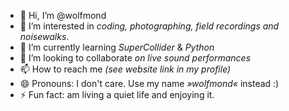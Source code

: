 - 👋 Hi, I’m @wolfmond
- 👀 I’m interested in *coding, photographing, field recordings and noisewalks*.
- 🌱 I’m currently learning *SuperCollider* & *Python*
- 💞️ I’m looking to collaborate *on live sound performances*
- 📫 How to reach me *(see website link in my profile)*
- 😄 Pronouns: I don't care. Use my name *»wolfmond«* instead :)
- ⚡ Fun fact: am living a quiet life and enjoying it.
